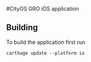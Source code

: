 #CityOS GRO iOS application

## Building
To build the application first run
```shell
carthage update --platform io
```
